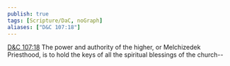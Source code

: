 ```yaml
---
publish: true
tags: [Scripture/DaC, noGraph]
aliases: ["D&C 107:18"]
---
```

[D&C 107:18](https://churchofjesuschrist.org/study/scriptures/dc-testament/dc/107?lang=eng&id=p18#p18) The power and authority of the higher, or Melchizedek Priesthood, is to hold the keys of all the spiritual blessings of the church--
